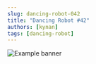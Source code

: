 ```yaml
---
slug: dancing-robot-042
title: "Dancing Robot #42"
authors: [kynan]
tags: [dancing-robot]
---
```


![Example banner](/img/stories/dancing-robot/042.PNG)
